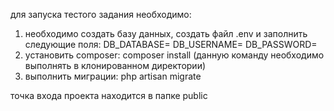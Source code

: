 для запуска тестого задания необходимо:
1) необходимо создать базу данных, создать файл .env и заполнить следующие поля:
DB_DATABASE=
DB_USERNAME=
DB_PASSWORD=
2) установить composer: composer install (данную команду необходимо выполнять в клонированном директории)
3) выполнить миграции: php artisan migrate

точка входа проекта находится в папке public
